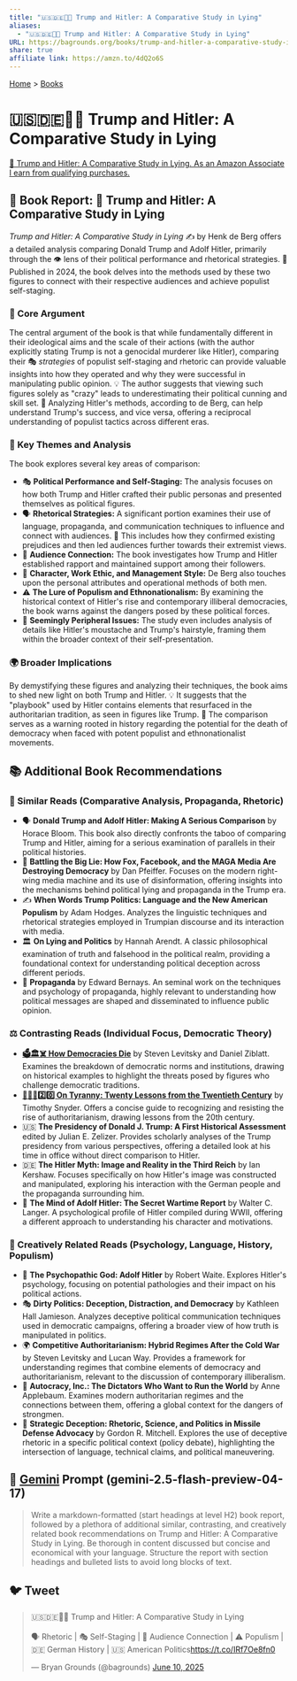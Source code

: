 ```yaml
---
title: "🇺🇸🇩🇪🤥📣 Trump and Hitler: A Comparative Study in Lying"
aliases:
  - "🇺🇸🇩🇪🤥📣 Trump and Hitler: A Comparative Study in Lying"
URL: https://bagrounds.org/books/trump-and-hitler-a-comparative-study-in-lying
share: true
affiliate link: https://amzn.to/4dQ2o6S
---
```

[Home](../index.md) > [Books](./index.md)  
# 🇺🇸🇩🇪🤥📣 Trump and Hitler: A Comparative Study in Lying  
[🛒 Trump and Hitler: A Comparative Study in Lying. As an Amazon Associate I earn from qualifying purchases.](https://amzn.to/4dQ2o6S)  
  
## 📖 Book Report: 📢 Trump and Hitler: A Comparative Study in Lying  
  
*Trump and Hitler: A Comparative Study in Lying* ✍️ by Henk de Berg offers a detailed analysis comparing Donald Trump and Adolf Hitler, primarily through the 👁️ lens of their political performance and rhetorical strategies. 📅 Published in 2024, the book delves into the methods used by these two figures to connect with their respective audiences and achieve populist self-staging.  
  
### 📍 Core Argument  
  
The central argument of the book is that while fundamentally different in their ideological aims and the scale of their actions (with the author explicitly stating Trump is not a genocidal murderer like Hitler), comparing their 🎭 *strategies* of populist self-staging and rhetoric can provide valuable insights into how they operated and why they were successful in manipulating public opinion. 💡 The author suggests that viewing such figures solely as "crazy" leads to underestimating their political cunning and skill set. 🧠 Analyzing Hitler's methods, according to de Berg, can help understand Trump's success, and vice versa, offering a reciprocal understanding of populist tactics across different eras.  
  
### 🔑 Key Themes and Analysis  
  
The book explores several key areas of comparison:  
  
* 🎭 **Political Performance and Self-Staging:** The analysis focuses on how both Trump and Hitler crafted their public personas and presented themselves as political figures.  
* 🗣️ **Rhetorical Strategies:** A significant portion examines their use of language, propaganda, and communication techniques to influence and connect with audiences. 📢 This includes how they confirmed existing prejudices and then led audiences further towards their extremist views.  
* 🤝 **Audience Connection:** The book investigates how Trump and Hitler established rapport and maintained support among their followers.  
* 👔 **Character, Work Ethic, and Management Style:** De Berg also touches upon the personal attributes and operational methods of both men.  
* ⚠️ **The Lure of Populism and Ethnonationalism:** By examining the historical context of Hitler's rise and contemporary illiberal democracies, the book warns against the dangers posed by these political forces.  
* 🤔 **Seemingly Peripheral Issues:** The study even includes analysis of details like Hitler's moustache and Trump's hairstyle, framing them within the broader context of their self-presentation.  
  
### 🌍 Broader Implications  
  
By demystifying these figures and analyzing their techniques, the book aims to shed new light on both Trump and Hitler. 💡 It suggests that the "playbook" used by Hitler contains elements that resurfaced in the authoritarian tradition, as seen in figures like Trump. 🚨 The comparison serves as a warning rooted in history regarding the potential for the death of democracy when faced with potent populist and ethnonationalist movements.  
  
## 📚 Additional Book Recommendations  
  
### 🤝 Similar Reads (Comparative Analysis, Propaganda, Rhetoric)  
  
* 🗣️ **Donald Trump and Adolf Hitler: Making A Serious Comparison** by Horace Bloom. This book also directly confronts the taboo of comparing Trump and Hitler, aiming for a serious examination of parallels in their political histories.  
* 📢 **Battling the Big Lie: How Fox, Facebook, and the MAGA Media Are Destroying Democracy** by Dan Pfeiffer. Focuses on the modern right-wing media machine and its use of disinformation, offering insights into the mechanisms behind political lying and propaganda in the Trump era.  
* ✍️ **When Words Trump Politics: Language and the New American Populism** by Adam Hodges. Analyzes the linguistic techniques and rhetorical strategies employed in Trumpian discourse and its interaction with media.  
* 🏛️ **On Lying and Politics** by Hannah Arendt. A classic philosophical examination of truth and falsehood in the political realm, providing a foundational context for understanding political deception across different periods.  
* 📣 **Propaganda** by Edward Bernays. An seminal work on the techniques and psychology of propaganda, highly relevant to understanding how political messages are shaped and disseminated to influence public opinion.  
  
### ⚖️ Contrasting Reads (Individual Focus, Democratic Theory)  
  
* **[🗳️🏛️☠️ How Democracies Die](./how-democracies-die.md)** by Steven Levitsky and Daniel Ziblatt. Examines the breakdown of democratic norms and institutions, drawing on historical examples to highlight the threats posed by figures who challenge democratic traditions.  
* **[👑🚫📜2️⃣0️⃣ On Tyranny: Twenty Lessons from the Twentieth Century](./on-tyranny.md)** by Timothy Snyder. Offers a concise guide to recognizing and resisting the rise of authoritarianism, drawing lessons from the 20th century.  
* 🇺🇸 **The Presidency of Donald J. Trump: A First Historical Assessment** edited by Julian E. Zelizer. Provides scholarly analyses of the Trump presidency from various perspectives, offering a detailed look at his time in office without direct comparison to Hitler.  
* 🇩🇪 **The Hitler Myth: Image and Reality in the Third Reich** by Ian Kershaw. Focuses specifically on how Hitler's image was constructed and manipulated, exploring his interaction with the German people and the propaganda surrounding him.  
* 🧠 **The Mind of Adolf Hitler: The Secret Wartime Report** by Walter C. Langer. A psychological profile of Hitler compiled during WWII, offering a different approach to understanding his character and motivations.  
  
### 🎨 Creatively Related Reads (Psychology, Language, History, Populism)  
  
* 🤯 **The Psychopathic God: Adolf Hitler** by Robert Waite. Explores Hitler's psychology, focusing on potential pathologies and their impact on his political actions.  
* 🎭 **Dirty Politics: Deception, Distraction, and Democracy** by Kathleen Hall Jamieson. Analyzes deceptive political communication techniques used in democratic campaigns, offering a broader view of how truth is manipulated in politics.  
* 🌍 **Competitive Authoritarianism: Hybrid Regimes After the Cold War** by Steven Levitsky and Lucan Way. Provides a framework for understanding regimes that combine elements of democracy and authoritarianism, relevant to the discussion of contemporary illiberalism.  
* 👑 **Autocracy, Inc.: The Dictators Who Want to Run the World** by Anne Applebaum. Examines modern authoritarian regimes and the connections between them, offering a global context for the dangers of strongmen.  
* 🧪 **Strategic Deception: Rhetoric, Science, and Politics in Missile Defense Advocacy** by Gordon R. Mitchell. Explores the use of deceptive rhetoric in a specific political context (policy debate), highlighting the intersection of language, technical claims, and political maneuvering.  
  
## 💬 [Gemini](../software/gemini.md) Prompt (gemini-2.5-flash-preview-04-17)  
> Write a markdown-formatted (start headings at level H2) book report, followed by a plethora of additional similar, contrasting, and creatively related book recommendations on Trump and Hitler: A Comparative Study in Lying. Be thorough in content discussed but concise and economical with your language. Structure the report with section headings and bulleted lists to avoid long blocks of text.  
  
## 🐦 Tweet  
<blockquote class="twitter-tweet" data-theme="dark"><p lang="en" dir="ltr">🇺🇸🇩🇪🤥📣 Trump and Hitler: A Comparative Study in Lying<br><br>🗣️ Rhetoric | 🎭 Self-Staging | 🤝 Audience Connection | ⚠️ Populism | 🇩🇪 German History | 🇺🇸 American Politics<a href="https://t.co/IRf7Oe8fn0">https://t.co/IRf7Oe8fn0</a></p>&mdash; Bryan Grounds (@bagrounds) <a href="https://twitter.com/bagrounds/status/1932306387738284469?ref_src=twsrc%5Etfw">June 10, 2025</a></blockquote> <script async src="https://platform.twitter.com/widgets.js" charset="utf-8"></script>